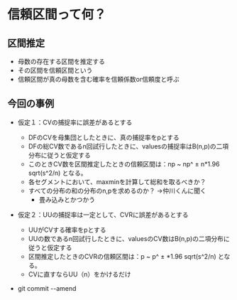 

# 信頼区間って何？
## 区間推定
- 母数の存在する区間を推定する
- その区間を信頼区間という
- 信頼区間が真の母数を含む確率を信頼係数or信頼度と呼ぶ

## 今回の事例
- 仮定１：CVの捕捉率に誤差があるとする
	- DFのCVを母集団としたときに、真の捕捉率をpとする
	- DFの総CV数であるn回試行したときに、valuesの捕捉率はB(n,p)の二項分布に従うと仮定する
	- このときCV数を区間推定したときの信頼区間は：np ~ np^ ± n*1.96 sqrt(s^2/n) となる。
	- 各セグメントにおいて、maxminを計算して総和を取るべきか？
	- すべての分布の和の分布のn,pを求めるのか？ →仲川くんに聞く
		- 畳み込みとかつかう

- 仮定２：UUの捕捉率は一定として、CVRに誤差があるとする
	- UUがCVする確率をpとする
	- UUの数であるn回試行したときに、valuesのCV数はB(n,p)の二項分布に従うと仮定する
	- 区間推定したときのCVRの信頼区間は：p ~ p^ ± *1.96 sqrt(s^2/n) となる。
	- CVに直すならUU（n）をかけるだけ

- git commit --amend